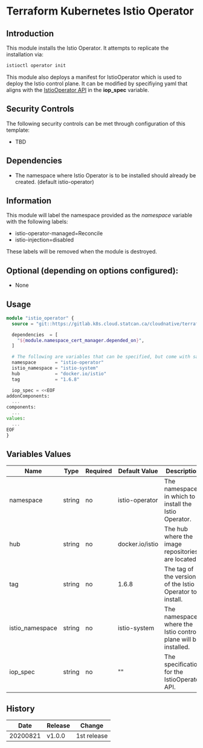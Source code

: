 # Terraform Kubernetes Istio Operator

## Introduction

This module installs the Istio Operator. It attempts to replicate the installation via: 

```bash
istioctl operator init
```

This module also deploys a manifest for IstioOperator which is used to deploy the Istio control plane. 
It can be modified by specifiying yaml that aligns with the [IstioOperator API](https://istio.io/latest/docs/reference/config/istio.operator.v1alpha1/)
in the **iop_spec** variable.

## Security Controls

The following security controls can be met through configuration of this template:

* TBD

## Dependencies

* The namespace where Istio Operator is to be installed should already be created. (default istio-operator)

## Information
This module will label the namespace provided as the *namespace* variable with the following labels:
* istio-operator-managed=Reconcile
* istio-injection=disabled

These labels will be removed when the module is destroyed.

## Optional (depending on options configured):

* None

## Usage

```terraform
module "istio_operator" {
  source = "git::https://gitlab.k8s.cloud.statcan.ca/cloudnative/terraform/modules/terraform-kubernetes-istio-operator?ref=v1.0.0"

  dependencies  = [
    "${module.namespace_cert_manager.depended_on}",
  ]

  # The following are variables that can be specified, but come with sane defaults
  namespace       = "istio-operator"
  istio_namespace = "istio-system"
  hub             = "docker.io/istio"
  tag             = "1.6.8"

  iop_spec = <<EOF
addonComponents:
  ...
components:
  ...
values:
  ...
EOF
}
```

## Variables Values

| Name            | Type            | Required | Default Value   | Description                                                    |
| --------------- | --------------- | -------- | --------------- | -------------------------------------------------------------- |
| namespace       | string          | no       | istio-operator  | The namespace in which to install the Istio Operator.          |
| hub             | string          | no       | docker.io/istio | The hub where the image repositories are located.              |
| tag             | string          | no       | 1.6.8           | The tag of the version of the Istio Operator to install.       |
| istio_namespace | string          | no       | istio-system    | The namespace where the Istio control plane will be installed. |
| iop_spec        | string          | no       | ""              | The specification for the IstioOperator API.                   |

## History

| Date     | Release | Change            |
| -------- | ------- | ----------------- |
| 20200821 | v1.0.0  | 1st release       |
